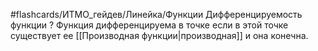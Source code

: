 #flashcards/ИТМО_гейдев/Линейка/Функции
Дифференцируемость функции
?
Функция дифференцируема в точке если в этой точке существует ее [[Производная функции|производная]] и она конечна.
